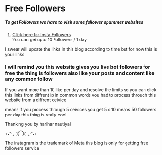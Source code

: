 # Free Followers

<h5>To get Followers we have to visit some follower spammer  websites</h5>
<ol>
<li>

[Click here for Insta Followers](https://www.instafollowers.co/free-instagram-followers)
<br>
You can get upto 10 Followers / 1 day
</li>
</ol>

I swear will update the links in this blog according to time but for now this is your links

<h3>I will remind you this website gives you live bot followers  for free the thing is followers also like your posts and content like any common follow</h3>

If you want more than 10 like per day and resolve the limits so you can click this links from diffrent ip in common words you had to process through this website from a diffrent deivice

means if you process through 5 deivices you get 5 x 10 means 50 followers per day this thing is really cool 

Thanking you by harihar nautiyal

⋆˖⁺‧₊☽◯☾₊‧⁺˖⋆

<p>The instagram is the trademark of Meta this blog is only for getting free followers service</p>